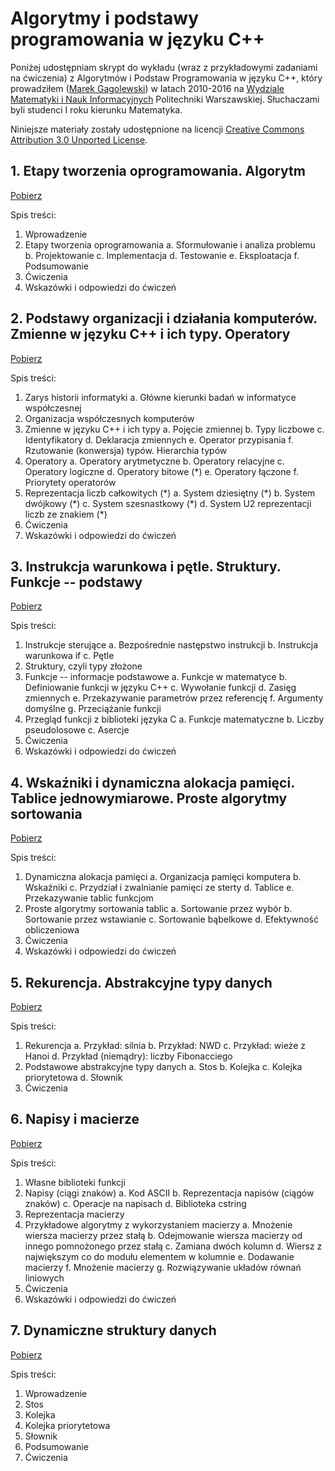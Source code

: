 # Algorytmy i podstawy programowania w języku C++

Poniżej udostępniam skrypt do wykładu (wraz z przykładowymi zadaniami na
ćwiczenia) z Algorytmów i Podstaw Programowania w języku C++, który
prowadziłem ([Marek Gagolewski](https://www.gagolewski.com))
w latach 2010-2016 na
[Wydziale Matematyki i Nauk Informacyjnych](http://www.mini.pw.edu.pl)
Politechniki Warszawskiej.
Słuchaczami byli studenci I roku kierunku Matematyka.

Niniejsze materiały zostały udostępnione na licencji
[Creative Commons Attribution 3.0 Unported License](http://creativecommons.org/licenses/by/3.0/).



## 1. Etapy tworzenia oprogramowania. Algorytm

[Pobierz](01-algorytm.pdf)

Spis treści:

1.  Wprowadzenie
2.  Etapy tworzenia oprogramowania
    a.  Sformułowanie i analiza problemu
    b.  Projektowanie
    c.  Implementacja
    d.  Testowanie
    e.  Eksploatacja
    f.  Podsumowanie
3.  Ćwiczenia
4.  Wskazówki i odpowiedzi do ćwiczeń



## 2. Podstawy organizacji i działania komputerów. Zmienne w języku C++ i ich typy. Operatory

[Pobierz](02-komputery.pdf)

Spis treści:

1.  Zarys historii informatyki
    a.  Główne kierunki badań w informatyce współczesnej
2.  Organizacja współczesnych komputerów
3.  Zmienne w języku C++ i ich typy
    a.  Pojęcie zmiennej
    b.  Typy liczbowe
    c.  Identyfikatory
    d.  Deklaracja zmiennych
    e.  Operator przypisania
    f.  Rzutowanie (konwersja) typów. Hierarchia typów
4.  Operatory
    a.  Operatory arytmetyczne
    b.  Operatory relacyjne
    c.  Operatory logiczne
    d.  Operatory bitowe (\*)
    e.  Operatory łączone
    f.  Priorytety operatorów
5.  Reprezentacja liczb całkowitych (\*)
    a.  System dziesiętny (\*)
    b.  System dwójkowy (\*)
    c.  System szesnastkowy (\*)
    d.  System U2 reprezentacji liczb ze znakiem (\*)
6.  Ćwiczenia
7.  Wskazówki i odpowiedzi do ćwiczeń



## 3. Instrukcja warunkowa i pętle. Struktury. Funkcje -- podstawy

[Pobierz](03-podstawyCpp.pdf)

Spis treści:

1.  Instrukcje sterujące
    a.  Bezpośrednie następstwo instrukcji
    b.  Instrukcja warunkowa if
    c.  Pętle
2.  Struktury, czyli typy złożone
3.  Funkcje -- informacje podstawowe
    a.  Funkcje w matematyce
    b.  Definiowanie funkcji w języku C++
    c.  Wywołanie funkcji
    d.  Zasięg zmiennych
    e.  Przekazywanie parametrów przez referencję
    f.  Argumenty domyślne
    g.  Przeciążanie funkcji
4.  Przegląd funkcji z biblioteki języka C
    a.  Funkcje matematyczne
    b.  Liczby pseudolosowe
    c.  Asercje
5.  Ćwiczenia
6.  Wskazówki i odpowiedzi do ćwiczeń



## 4. Wskaźniki i dynamiczna alokacja pamięci. Tablice jednowymiarowe. Proste algorytmy sortowania

[Pobierz](04-tablice.pdf)

Spis treści:

1.  Dynamiczna alokacja pamięci
    a.  Organizacja pamięci komputera
    b.  Wskaźniki
    c.  Przydział i zwalnianie pamięci ze sterty
    d.  Tablice
    e.  Przekazywanie tablic funkcjom
2.  Proste algorytmy sortowania tablic
    a.  Sortowanie przez wybór
    b.  Sortowanie przez wstawianie
    c.  Sortowanie bąbelkowe
    d.  Efektywność obliczeniowa
3.  Ćwiczenia
4.  Wskazówki i odpowiedzi do ćwiczeń




## 5. Rekurencja. Abstrakcyjne typy danych

[Pobierz](05-rekurencja.pdf)

Spis treści:

1.  Rekurencja
    a.  Przykład: silnia
    b.  Przykład: NWD
    c.  Przykład: wieże z Hanoi
    d.  Przykład (niemądry): liczby Fibonacciego
2.  Podstawowe abstrakcyjne typy danych
    a.  Stos
    b.  Kolejka
    c.  Kolejka priorytetowa
    d.  Słownik
3.  Ćwiczenia



## 6. Napisy i macierze

[Pobierz](06-napisymacierze.pdf)

Spis treści:

1.  Własne biblioteki funkcji
2.  Napisy (ciągi znaków)
    a.  Kod ASCII
    b.  Reprezentacja napisów (ciągów znaków)
    c.  Operacje na napisach
    d.  Biblioteka cstring
3.  Reprezentacja macierzy
4.  Przykładowe algorytmy z wykorzystaniem macierzy
    a.  Mnożenie wiersza macierzy przez stałą
    b.  Odejmowanie wiersza macierzy od innego pomnożonego przez stałą
    c.  Zamiana dwóch kolumn
    d.  Wiersz z największym co do modułu elementem w kolumnie
    e.  Dodawanie macierzy
    f.  Mnożenie macierzy
    g.  Rozwiązywanie układów równań liniowych
5.  Ćwiczenia
6.  Wskazówki i odpowiedzi do ćwiczeń



## 7. Dynamiczne struktury danych

[Pobierz](07-dynamiczne.pdf)

Spis treści:

1.  Wprowadzenie
2.  Stos
3.  Kolejka
4.  Kolejka priorytetowa
5.  Słownik
6.  Podsumowanie
7.  Ćwiczenia
